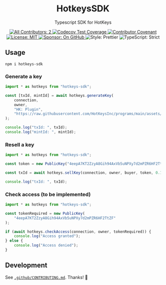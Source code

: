 <h1 align="center">HotkeysSDK</h1>

<p align="center">Typescript SDK for HotKeys</p>

<p align="center">
	<a href="#contributors" target="_blank">
<!-- prettier-ignore-start -->
<!-- ALL-CONTRIBUTORS-BADGE:START - Do not remove or modify this section -->
<img alt="All Contributors: 2" src="https://img.shields.io/badge/all_contributors-2-21bb42.svg" />
<!-- ALL-CONTRIBUTORS-BADGE:END -->
<!-- prettier-ignore-end -->
	</a>
	<a href="https://codecov.io/gh/HotKeysInc/sdk" target="_blank">
		<img alt="Codecov Test Coverage" src="https://codecov.io/gh/HotKeysInc/sdk/branch/main/graph/badge.svg?token=eVIFY4MhfQ"/>
	</a>
	<a href="https://github.com/HotKeysInc/sdk/blob/main/.github/CODE_OF_CONDUCT.md" target="_blank">
		<img alt="Contributor Covenant" src="https://img.shields.io/badge/code_of_conduct-enforced-21bb42" />
	</a>
	<a href="https://github.com/HotKeysInc/sdk/blob/main/LICENSE.md" target="_blank">
	    <img alt="License: MIT" src="https://img.shields.io/github/license/HotKeysInc/sdk?color=21bb42">
    </a>
	<a href="https://github.com/sponsors/HotKeysInc" target="_blank">
    	<img alt="Sponsor: On GitHub" src="https://img.shields.io/badge/sponsor-on_github-21bb42.svg" />
    </a>
	<img alt="Style: Prettier" src="https://img.shields.io/badge/style-prettier-21bb42.svg" />
    <img alt="TypeScript: Strict" src="https://img.shields.io/badge/typescript-strict-21bb42.svg" />
</p>

## Usage

```shell
npm i hotkeys-sdk
```

### Generate a key

```ts
import * as hotkeys from "hotkeys-sdk";

const [txId, mintId] = await hotkeys.generateKey(
	connection,
	owner,
	"HK: Plugin",
	"https://raw.githubusercontent.com/HotKeysInc/programs/main/assets/test_metadata.json"
);

console.log("txId: ", txId);
console.log("mintId: ", mintId);
```

### Resell a key

```ts
import * as hotkeys from "hotkeys-sdk";

const token = new PublicKey("4eepA7KT2ZzyA8Gih94AxVb5uNPXy7d2mPZR6HF2TtZF");

const txId = await hotkeys.sellKey(connection, owner, buyer, token, 0.1);

console.log("txId: ", txId);
```

### Check access (to be implemented)

```ts
import * as hotkeys from "hotkeys-sdk";

const tokenRequired = new PublicKey(
	"4eepA7KT2ZzyA8Gih94AxVb5uNPXy7d2mPZR6HF2TtZF"
);

if (await hotkeys.checkAccess(connection, owner, tokenRequired)) {
	console.log("Access granted");
} else {
	console.log("Access denied");
}
```

## Development

See [`.github/CONTRIBUTING.md`](./.github/CONTRIBUTING.md).
Thanks! 💖

<!-- markdownlint-restore -->
<!-- prettier-ignore-end -->

<!-- ALL-CONTRIBUTORS-LIST:END -->
<!-- spellchecker: enable -->

<!-- You can remove this notice if you don't want it 🙂 no worries! -->

